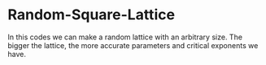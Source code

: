 # Random-Square-Lattice
In this codes we can make a random lattice with an arbitrary size. The bigger the lattice, the more accurate parameters and critical exponents we have.
